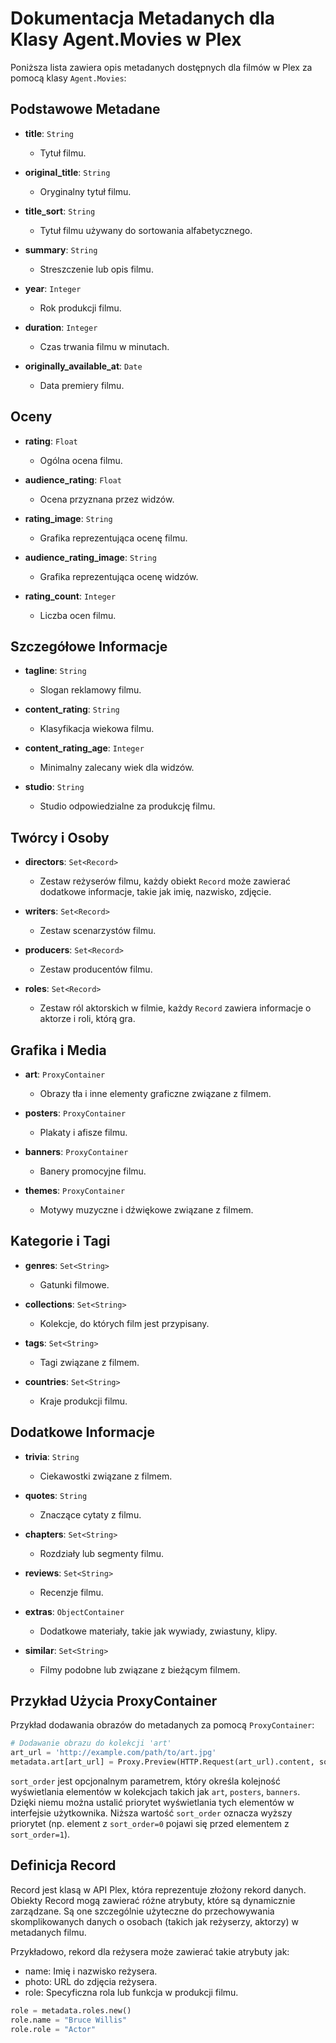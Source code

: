 # Dokumentacja Metadanych dla Klasy Agent.Movies w Plex

Poniższa lista zawiera opis metadanych dostępnych dla filmów w Plex za pomocą klasy `Agent.Movies`:

## Podstawowe Metadane

- **title**: `String`
  - Tytuł filmu.

- **original_title**: `String`
  - Oryginalny tytuł filmu.

- **title_sort**: `String`
  - Tytuł filmu używany do sortowania alfabetycznego.

- **summary**: `String`
  - Streszczenie lub opis filmu.

- **year**: `Integer`
  - Rok produkcji filmu.

- **duration**: `Integer`
  - Czas trwania filmu w minutach.

- **originally_available_at**: `Date`
  - Data premiery filmu.

## Oceny

- **rating**: `Float`
  - Ogólna ocena filmu.

- **audience_rating**: `Float`
  - Ocena przyznana przez widzów.

- **rating_image**: `String`
  - Grafika reprezentująca ocenę filmu.

- **audience_rating_image**: `String`
  - Grafika reprezentująca ocenę widzów.

- **rating_count**: `Integer`
  - Liczba ocen filmu.

## Szczegółowe Informacje

- **tagline**: `String`
  - Slogan reklamowy filmu.

- **content_rating**: `String`
  - Klasyfikacja wiekowa filmu.

- **content_rating_age**: `Integer`
  - Minimalny zalecany wiek dla widzów.

- **studio**: `String`
  - Studio odpowiedzialne za produkcję filmu.

## Twórcy i Osoby

- **directors**: `Set<Record>`
  - Zestaw reżyserów filmu, każdy obiekt `Record` może zawierać dodatkowe informacje, takie jak imię, nazwisko, zdjęcie.

- **writers**: `Set<Record>`
  - Zestaw scenarzystów filmu.

- **producers**: `Set<Record>`
  - Zestaw producentów filmu.

- **roles**: `Set<Record>`
  - Zestaw ról aktorskich w filmie, każdy `Record` zawiera informacje o aktorze i roli, którą gra.

## Grafika i Media

- **art**: `ProxyContainer`
  - Obrazy tła i inne elementy graficzne związane z filmem.

- **posters**: `ProxyContainer`
  - Plakaty i afisze filmu.

- **banners**: `ProxyContainer`
  - Banery promocyjne filmu.

- **themes**: `ProxyContainer`
  - Motywy muzyczne i dźwiękowe związane z filmem.

## Kategorie i Tagi

- **genres**: `Set<String>`
  - Gatunki filmowe.

- **collections**: `Set<String>`
  - Kolekcje, do których film jest przypisany.

- **tags**: `Set<String>`
  - Tagi związane z filmem.

- **countries**: `Set<String>`
  - Kraje produkcji filmu.

## Dodatkowe Informacje

- **trivia**: `String`
  - Ciekawostki związane z filmem.

- **quotes**: `String`
  - Znaczące cytaty z filmu.

- **chapters**: `Set<String>`
  - Rozdziały lub segmenty filmu.

- **reviews**: `Set<String>`
  - Recenzje filmu.

- **extras**: `ObjectContainer`
  - Dodatkowe materiały, takie jak wywiady, zwiastuny, klipy.

- **similar**: `Set<String>`
  - Filmy podobne lub związane z bieżącym filmem.

## Przykład Użycia ProxyContainer

Przykład dodawania obrazów do metadanych za pomocą `ProxyContainer`:

```python
# Dodawanie obrazu do kolekcji 'art'
art_url = 'http://example.com/path/to/art.jpg'
metadata.art[art_url] = Proxy.Preview(HTTP.Request(art_url).content, sort_order=1)
```

`sort_order` jest opcjonalnym parametrem, który określa kolejność wyświetlania elementów w kolekcjach takich jak `art`, `posters`, `banners`. Dzięki niemu można ustalić priorytet wyświetlania tych elementów w interfejsie użytkownika. Niższa wartość `sort_order` oznacza wyższy priorytet (np. element z `sort_order=0` pojawi się przed elementem z `sort_order=1`).

## Definicja Record

Record jest klasą w API Plex, która reprezentuje złożony rekord danych. Obiekty Record mogą zawierać różne atrybuty, które są dynamicznie zarządzane. Są one szczególnie użyteczne do przechowywania skomplikowanych danych o osobach (takich jak reżyserzy, aktorzy) w metadanych filmu. 

Przykładowo, rekord dla reżysera może zawierać takie atrybuty jak:
- name: Imię i nazwisko reżysera.
- photo: URL do zdjęcia reżysera.
- role: Specyficzna rola lub funkcja w produkcji filmu.

```python
role = metadata.roles.new()
role.name = "Bruce Willis"
role.role = "Actor"
```
